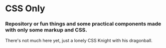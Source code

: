 # CSS Only
### Repository or fun things and some practical components made with only some markup and CSS.

There's not much here yet, just a lonely CSS Knight with his dragonball.